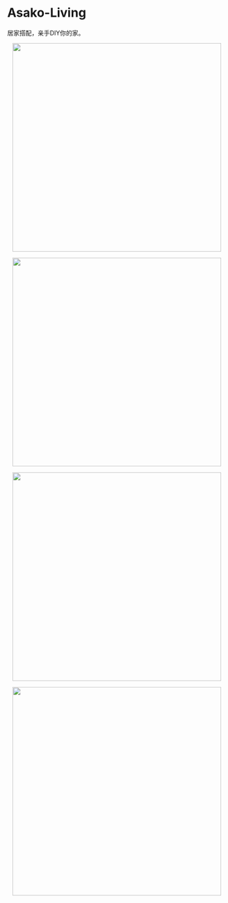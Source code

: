 # Asako-Living
居家搭配，亲手DIY你的家。

<p align='center'>
  <img src="https://asako-studio-1251838073.file.myqcloud.com/miniprogram/static/images/967d9727ly1gr8lh0c9r2j20zk0zk7bm.jpg" width='480' />
</p>

<p align='center'>
  <img src="https://asako-studio-1251838073.file.myqcloud.com/miniprogram/static/images/967d9727ly1gr8ig2k8opj20yi22onpi.jpg" width='480' />
</p>

<p align='center'>
  <img src="https://asako-studio-1251838073.file.myqcloud.com/miniprogram/static/images/967d9727ly1gr8ig5o86oj20yi22o7ws.jpg" width='480' />
</p>

<p align='center'>
  <img src="https://asako-studio-1251838073.file.myqcloud.com/miniprogram/static/images/967d9727ly1gr8ig6xcmqj20yi4sr4ea.jpg" width='480' />
</p>
